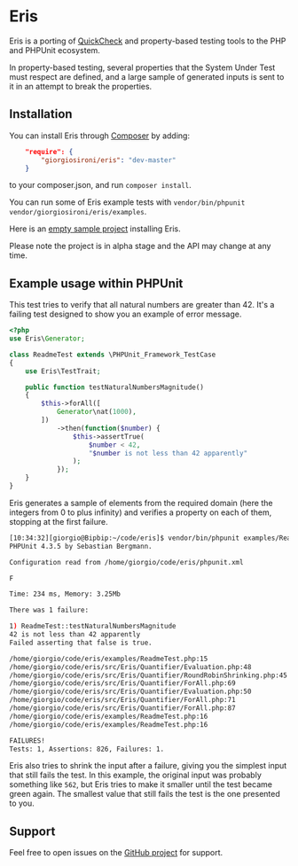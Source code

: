 # Eris

Eris is a porting of [QuickCheck](https://github.com/giorgiosironi/eris-example) and property-based testing tools to the PHP and PHPUnit ecosystem.

In property-based testing, several properties that the System Under Test must respect are defined, and a large sample of generated inputs is sent to it in an attempt to break the properties.

## Installation

You can install Eris through [Composer](https://getcomposer.org/) by adding:

```json
    "require": {
        "giorgiosironi/eris": "dev-master"
    }
```

to your composer.json, and run `composer install`.

You can run some of Eris example tests with `vendor/bin/phpunit vendor/giorgiosironi/eris/examples`.

Here is an [empty sample project](https://github.com/giorgiosironi/eris-example) installing Eris.

Please note the project is in alpha stage and the API may change at any time.

## Example usage within PHPUnit

This test tries to verify that all natural numbers are greater than 42. It's a failing test designed to show you an example of error message.

```php
<?php
use Eris\Generator;

class ReadmeTest extends \PHPUnit_Framework_TestCase
{
    use Eris\TestTrait;

    public function testNaturalNumbersMagnitude()
    {
        $this->forAll([
            Generator\nat(1000),
        ])
            ->then(function($number) {
                $this->assertTrue(
                    $number < 42,
                    "$number is not less than 42 apparently"
                );
            });
    }
}
```

Eris generates a sample of elements from the required domain (here the integers from 0 to plus infinity) and verifies a property on each of them, stopping at the first failure.

```bash
[10:34:32][giorgio@Bipbip:~/code/eris]$ vendor/bin/phpunit examples/ReadmeTest.php
PHPUnit 4.3.5 by Sebastian Bergmann.

Configuration read from /home/giorgio/code/eris/phpunit.xml

F

Time: 234 ms, Memory: 3.25Mb

There was 1 failure:

1) ReadmeTest::testNaturalNumbersMagnitude
42 is not less than 42 apparently
Failed asserting that false is true.

/home/giorgio/code/eris/examples/ReadmeTest.php:15
/home/giorgio/code/eris/src/Eris/Quantifier/Evaluation.php:48
/home/giorgio/code/eris/src/Eris/Quantifier/RoundRobinShrinking.php:45
/home/giorgio/code/eris/src/Eris/Quantifier/ForAll.php:69
/home/giorgio/code/eris/src/Eris/Quantifier/Evaluation.php:50
/home/giorgio/code/eris/src/Eris/Quantifier/ForAll.php:71
/home/giorgio/code/eris/src/Eris/Quantifier/ForAll.php:87
/home/giorgio/code/eris/examples/ReadmeTest.php:16
/home/giorgio/code/eris/examples/ReadmeTest.php:16

FAILURES!
Tests: 1, Assertions: 826, Failures: 1.
```

Eris also tries to shrink the input after a failure, giving you the simplest input that still fails the test. In this example, the original input was probably something like `562`, but Eris tries to make it smaller until the test became green again. The smallest value that still fails the test is the one presented to you.

## Support

Feel free to open issues on the [GitHub project](https://github.com/giorgiosironi/eris/issues) for support.
